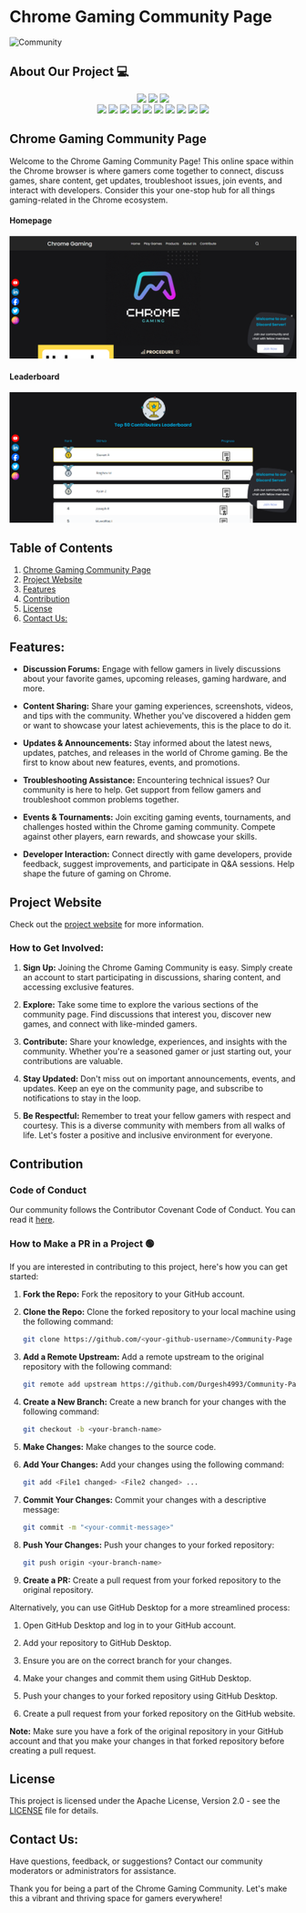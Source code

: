 # Chrome Gaming Community Page

![Community](https://github.com/GameSphere-MultiPlayer/Physi-c-Tech/assets/98798977/e79af9da-814e-487e-8a9a-85947384d3b2)

## About Our Project 💻
<div align="center">
<img src="https://forthebadge.com/images/badges/built-with-love.svg" />
<img src="https://forthebadge.com/images/badges/uses-brains.svg" />
<img src="https://forthebadge.com/images/badges/powered-by-responsibility.svg" />
  <br>
<img src="https://img.shields.io/github/repo-size/GameSphere-MultiPlayer/Community-Page?style=for-the-badge" />
   <img src="https://img.shields.io/github/issues-pr/GameSphere-MultiPlayer/Community-Page?style=for-the-badge" />

  <img src="https://img.shields.io/github/issues/GameSphere-MultiPlayer/Community-Page?style=for-the-badge" />
  <img src="https://img.shields.io/github/issues-closed-raw/GameSphere-MultiPlayer/Community-Page?style=for-the-badge" />
   <img src="https://img.shields.io/github/issues-pr-closed-raw/GameSphere-MultiPlayer/Community-Page?style=for-the-badge" />
  <img src="https://img.shields.io/github/license/GameSphere-MultiPlayer/Community-Page?style=for-the-badge" />
  <img src="https://img.shields.io/github/forks/GameSphere-MultiPlayer/Community-Page?style=for-the-badge" />
  <img src="https://img.shields.io/github/stars/GameSphere-MultiPlayer/Community-Page?style=for-the-badge" />
  <img src="https://img.shields.io/github/contributors/GameSphere-MultiPlayer/Community-Page?style=for-the-badge" />
  <img src="https://img.shields.io/github/last-commit/GameSphere-MultiPlayer/Community-Page?style=for-the-badge" />
  </div>

## Chrome Gaming Community Page

Welcome to the Chrome Gaming Community Page! This online space within the Chrome browser is where gamers come together to connect, discuss games, share content, get updates, troubleshoot issues, join events, and interact with developers. Consider this your one-stop hub for all things gaming-related in the Chrome ecosystem.
#### Homepage
![Homepage](homepage.png)

#### Leaderboard
![Leaderboard](leaderboard.png)

## Table of Contents

1. [Chrome Gaming Community Page](#chrome-gaming-community-page)
2. [Project Website](#project-website)
3. [Features](#features)
4. [Contribution](#contribution)
5. [License](#license)
6. [Contact Us:](#contact-us)


## Features:

- **Discussion Forums:** Engage with fellow gamers in lively discussions about your favorite games, upcoming releases, gaming hardware, and more.

- **Content Sharing:** Share your gaming experiences, screenshots, videos, and tips with the community. Whether you've discovered a hidden gem or want to showcase your latest achievements, this is the place to do it.

- **Updates & Announcements:** Stay informed about the latest news, updates, patches, and releases in the world of Chrome gaming. Be the first to know about new features, events, and promotions.

- **Troubleshooting Assistance:** Encountering technical issues? Our community is here to help. Get support from fellow gamers and troubleshoot common problems together.

- **Events & Tournaments:** Join exciting gaming events, tournaments, and challenges hosted within the Chrome gaming community. Compete against other players, earn rewards, and showcase your skills.

- **Developer Interaction:** Connect directly with game developers, provide feedback, suggest improvements, and participate in Q&A sessions. Help shape the future of gaming on Chrome.

## Project Website

Check out the [project website](https://gamesphere-multiplayer.github.io/Community-Page/) for more information.

### How to Get Involved:

1. **Sign Up:** Joining the Chrome Gaming Community is easy. Simply create an account to start participating in discussions, sharing content, and accessing exclusive features.

2. **Explore:** Take some time to explore the various sections of the community page. Find discussions that interest you, discover new games, and connect with like-minded gamers.

3. **Contribute:** Share your knowledge, experiences, and insights with the community. Whether you're a seasoned gamer or just starting out, your contributions are valuable.

4. **Stay Updated:** Don't miss out on important announcements, events, and updates. Keep an eye on the community page, and subscribe to notifications to stay in the loop.

5. **Be Respectful:** Remember to treat your fellow gamers with respect and courtesy. This is a diverse community with members from all walks of life. Let's foster a positive and inclusive environment for everyone.

## Contribution

### Code of Conduct

Our community follows the Contributor Covenant Code of Conduct. You can read it [here](Community-Page/.github/CODE_OF_CONDUCT.md).


### How to Make a PR in a Project 🟢

If you are interested in contributing to this project, here's how you can get started:

1. **Fork the Repo:** Fork the repository to your GitHub account.

2. **Clone the Repo:** Clone the forked repository to your local machine using the following command:
    
    ```bash
    git clone https://github.com/<your-github-username>/Community-Page
    ```

3. **Add a Remote Upstream:** Add a remote upstream to the original repository with the following command:
    
    ```bash
    git remote add upstream https://github.com/Durgesh4993/Community-Page/
    ```

4. **Create a New Branch:** Create a new branch for your changes with the following command:
    
    ```bash
    git checkout -b <your-branch-name>
    ```

5. **Make Changes:** Make changes to the source code.

6. **Add Your Changes:** Add your changes using the following command:
    
    ```bash
    git add <File1 changed> <File2 changed> ...
    ```

7. **Commit Your Changes:** Commit your changes with a descriptive message:
    
    ```bash
    git commit -m "<your-commit-message>"
    ```

8. **Push Your Changes:** Push your changes to your forked repository:
    
    ```bash
    git push origin <your-branch-name>
    ```

9. **Create a PR:** Create a pull request from your forked repository to the original repository.

Alternatively, you can use GitHub Desktop for a more streamlined process:

1. Open GitHub Desktop and log in to your GitHub account.

2. Add your repository to GitHub Desktop.

3. Ensure you are on the correct branch for your changes.

4. Make your changes and commit them using GitHub Desktop.

5. Push your changes to your forked repository using GitHub Desktop.

6. Create a pull request from your forked repository on the GitHub website.

**Note:** Make sure you have a fork of the original repository in your GitHub account and that you make your changes in that forked repository before creating a pull request.

## License

This project is licensed under the Apache License, Version 2.0 - see the [LICENSE](LICENSE) file for details.


## Contact Us:

Have questions, feedback, or suggestions? Contact our community moderators or administrators for assistance.

Thank you for being a part of the Chrome Gaming Community. Let's make this a vibrant and thriving space for gamers everywhere!
